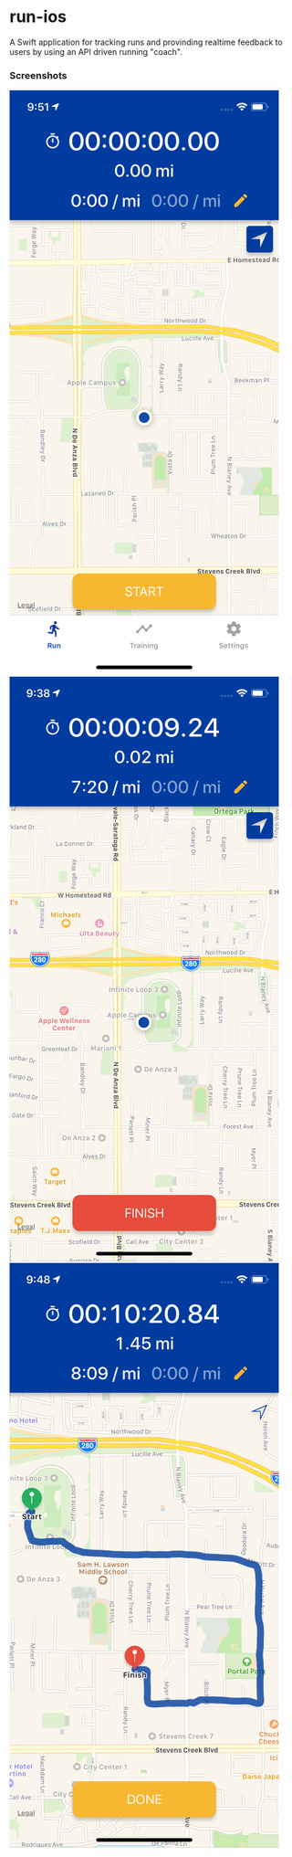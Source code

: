# run-ios

A Swift application for tracking runs and provinding realtime feedback to users by using an API driven running "coach".

### Screenshots

![Screenshot 1](Resources/screenshot1.png)
![Screenshot 2](Resources/screenshot2.png)
![Screenshot 3](Resources/screenshot3.png)
